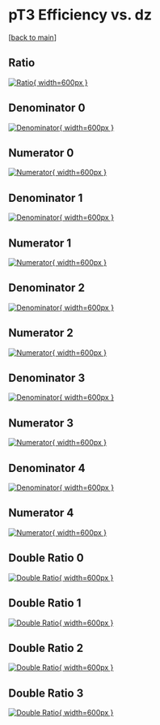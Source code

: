 # pT3 Efficiency vs. dz

[[back to main](./)]



## Ratio

[![Ratio](../mtv/var/pT3_base_321_1_eff_dz.png){ width=600px }](../mtv/var/pT3_base_321_1_eff_dz.pdf)

## Denominator 0

[![Denominator](../mtv/den/pT3_base_321_1_eff_dz_den0.png){ width=600px }](../mtv/den/pT3_base_321_1_eff_dz_den0.pdf)

## Numerator 0

[![Numerator](../mtv/num/pT3_base_321_1_eff_dz_num0.png){ width=600px }](../mtv/num/pT3_base_321_1_eff_dz_num0.pdf)

## Denominator 1

[![Denominator](../mtv/den/pT3_base_321_1_eff_dz_den1.png){ width=600px }](../mtv/den/pT3_base_321_1_eff_dz_den1.pdf)

## Numerator 1

[![Numerator](../mtv/num/pT3_base_321_1_eff_dz_num1.png){ width=600px }](../mtv/num/pT3_base_321_1_eff_dz_num1.pdf)

## Denominator 2

[![Denominator](../mtv/den/pT3_base_321_1_eff_dz_den2.png){ width=600px }](../mtv/den/pT3_base_321_1_eff_dz_den2.pdf)

## Numerator 2

[![Numerator](../mtv/num/pT3_base_321_1_eff_dz_num2.png){ width=600px }](../mtv/num/pT3_base_321_1_eff_dz_num2.pdf)

## Denominator 3

[![Denominator](../mtv/den/pT3_base_321_1_eff_dz_den3.png){ width=600px }](../mtv/den/pT3_base_321_1_eff_dz_den3.pdf)

## Numerator 3

[![Numerator](../mtv/num/pT3_base_321_1_eff_dz_num3.png){ width=600px }](../mtv/num/pT3_base_321_1_eff_dz_num3.pdf)

## Denominator 4

[![Denominator](../mtv/den/pT3_base_321_1_eff_dz_den4.png){ width=600px }](../mtv/den/pT3_base_321_1_eff_dz_den4.pdf)

## Numerator 4

[![Numerator](../mtv/num/pT3_base_321_1_eff_dz_num4.png){ width=600px }](../mtv/num/pT3_base_321_1_eff_dz_num4.pdf)

## Double Ratio 0

[![Double Ratio](../mtv/ratio/pT3_base_321_1_eff_dz_ratio0.png){ width=600px }](../mtv/ratio/pT3_base_321_1_eff_dz_ratio0.pdf)

## Double Ratio 1

[![Double Ratio](../mtv/ratio/pT3_base_321_1_eff_dz_ratio1.png){ width=600px }](../mtv/ratio/pT3_base_321_1_eff_dz_ratio1.pdf)

## Double Ratio 2

[![Double Ratio](../mtv/ratio/pT3_base_321_1_eff_dz_ratio2.png){ width=600px }](../mtv/ratio/pT3_base_321_1_eff_dz_ratio2.pdf)

## Double Ratio 3

[![Double Ratio](../mtv/ratio/pT3_base_321_1_eff_dz_ratio3.png){ width=600px }](../mtv/ratio/pT3_base_321_1_eff_dz_ratio3.pdf)

